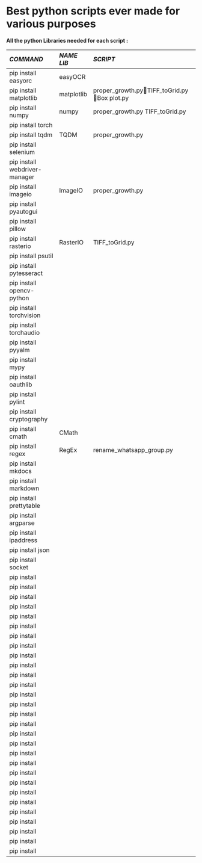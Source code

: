# Best python scripts ever made for various purposes
**All the python Libraries needed for each script :** 

| *COMMAND* | *NAME LIB* | *SCRIPT* |
| :---- | :---- | :---- |
| pip install easyorc | easyOCR |  |
| pip install matplotlib | matplotlib | proper\_growth.pyTIFF\_toGrid.py Box plot.py |
| pip install numpy | numpy | proper\_growth.py TIFF\_toGrid.py |
| pip install torch |  |  |
| pip install tqdm | TQDM | proper\_growth.py |
| pip install selenium |  |  |
| pip install webdriver-manager |  |  |
| pip install imageio | ImageIO | proper\_growth.py |
| pip install pyautogui |  |  |
| pip install pillow |  |  |
| pip install rasterio | RasterIO | TIFF\_toGrid.py |
| pip install psutil |  |  |
| pip install pytesseract |  |  |
| pip install opencv-python |  |  |
| pip install torchvision |  |  |
| pip install torchaudio |  |  |
| pip install pyyalm |  |  |
| pip install mypy |  |  |
| pip install oauthlib |  |  |
| pip install pylint |  |  |
| pip install cryptography |  |  |
| pip install cmath | CMath |  |
| pip install regex | RegEx | rename\_whatsapp\_group.py |
| pip install mkdocs |  |  |
| pip install markdown |  |  |
| pip install prettytable |  |  |
| pip install argparse |  |  |
| pip install ipaddress |  |  |
| pip install json |  |  |
| pip install socket |  |  |
| pip install  |  |  |
| pip install |  |  |
| pip install |  |  |
| pip install |  |  |
| pip install |  |  |
| pip install |  |  |
| pip install |  |  |
| pip install |  |  |
| pip install |  |  |
| pip install |  |  |
| pip install |  |  |
| pip install |  |  |
| pip install |  |  |
| pip install |  |  |
| pip install |  |  |
| pip install |  |  |
| pip install |  |  |
| pip install |  |  |
| pip install |  |  |
| pip install |  |  |
| pip install |  |  |
| pip install |  |  |
| pip install |  |  |
| pip install |  |  |
| pip install |  |  |
| pip install |  |  |
| pip install |  |  |
| pip install |  |  |
| pip install |  |  |

